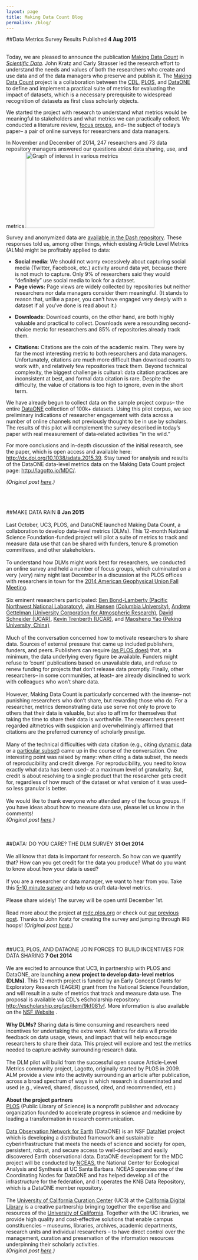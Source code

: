 ```yaml
---
layout: page
title: Making Data Count Blog
permalink: /blog/
---
```

##Data Metrics Survey Results Published
**4 Aug 2015**
<br><br>
<p>Today, we are pleased to announce the publication <a href="http://dx.doi.org/10.1038/sdata.2015.39">Making Data Count</a> in <a href="http://www.nature.com/sdata/"><i>Scientific Data</i></a>. John Kratz and Carly Strasser led the research effort to understand the needs and values of both the researchers who create and use data and of the data managers who preserve and publish it. The <a href="http://mdc.lagotto.io">Making Data Count</a> project is a collaboration between the <a href="http://www.cdlib.org/">CDL</a>, <a href="https://www.plos.org/">PLOS</a>, and <a href="https://www.dataone.org/">DataONE</a> to define and implement a practical suite of metrics for evaluating the impact of datasets, which is a necessary prerequisite to widespread recognition of datasets as first class scholarly objects.</p>
<p>We started the project with research to understand what metrics would be meaningful to stakeholders and what metrics we can practically collect. We conducted a literature review, <a href="http://datapub.cdlib.org/2015/01/08/make-data-rain/">focus groups</a>, and– the subject of today’s paper–  a pair of online surveys for researchers and data managers.</p>
<p>In November and December of 2014, 247 researchers and 73 data repository managers answered our questions about data sharing, use, and metrics.<img class="alignright wp-image-2336" src="https://datapub.files.wordpress.com/2015/08/postfigure.png?w=349&#038;h=206" alt="Graph of interest in various metrics" width="349" height="206" /></p> 
<p>Survey and anonymized data are <a href="http://dash.ucop.edu/xtf/view?docId=ucop/ark%2B%3Db5060%3Dd8h59d/mrt-datacite.xml">available in the Dash repository</a>. These responses told us, among other things, which existing Article Level Metrics (ALMs) might be profitably applied to data:</p>
<ul>
<li><b>Social media</b>: We should not worry excessively about capturing social media (Twitter, Facebook, etc.) activity around data yet, because there is not much to capture. Only 9% of researchers said they would “definitely” use social media to look for a dataset.</li>
<li><b>Page views:</b> Page views are widely collected by repositories but neither researchers nor data managers consider them meaningful. (It stands to reason that, unlike a paper, you can&#8217;t have engaged very deeply with a dataset if all you&#8217;ve done is read about it.)</li>
</ul>
<ul>
<li><b>Downloads:</b> Download counts, on the other hand, are both highly valuable and practical to collect. Downloads were a resounding second-choice metric for researchers and 85% of repositories already track them.</li>
</ul>
<ul>
<li><b>Citations:</b> Citations are the coin of the academic realm. They were by far the most interesting metric to both researchers and data managers. Unfortunately, citations are much more difficult than download counts to work with, and relatively few repositories track them. Beyond technical complexity, the biggest challenge is cultural: data citation practices are inconsistent at best, and formal data citation is rare. Despite the difficulty, the value of citations is too high to ignore, even in the short term.</li>
</ul>
<p>We have already begun to collect data on the sample project corpus– the entire <a href="https://www.dataone.org/">DataONE</a> collection of 100k+ datasets. Using this pilot corpus, we see preliminary indications of researcher engagement with data across a number of online channels not previously thought to be in use by scholars. The results of this pilot will complement the survey described in today’s paper with real measurement of data-related activities “in the wild.”</p>
<p>For more conclusions and in-depth discussion of the initial research, see the paper, which is open access and available here: <a href="http://dx.doi.org/10.1038/sdata.2015.39">http://dx.doi.org/10.1038/sdata.2015.39</a>. Stay tuned for analysis and results of the DataONE data-level metrics data on the Making Data Count project page: <a href="http://lagotto.io/MDC/">http://lagotto.io/MDC/</a>.</p> 
<p><i>(Original post <a href="http://datapub.cdlib.org/2015/08/04/2334/" target="_blank">here</a>.)</i></p>

<br><br><br>
##MAKE DATA RAIN
**8 Jan 2015**
<br><br>
Last October, UC3,  PLOS, and DataONE launched Making Data Count, a collaboration to develop data-level metrics (DLMs). This 12-month National Science Foundation-funded project will pilot a suite of metrics to track and measure data use that can be shared with funders, tenure & promotion committees, and other stakeholders.
<br><br>
To understand how DLMs might work best for researchers, we conducted an online survey and held a number of focus groups, which culminated on a very (very) rainy night last December in a discussion at the PLOS offices with researchers in town for the <a href="http://fallmeeting.agu.org/2014/" target="_blank">2014 American Geophysical Union Fall Meeting</a>.
<br><br>
Six eminent researchers participated: <a href="http://www.globalchange.umd.edu/staff/bpbond/" target="_blank">Ben Bond-Lamberty </a> <a href="http://www.pnl.gov/" target="_blank">(Pacific Northwest National Laboratory)</a>, <a href="http://www.columbia.edu/~jeh1/" target="_blank">Jim Hansen</a> <a href="http://www.columbia.edu/" target="_blank">(Columbia University)</a>, <a href="http://www.cgd.ucar.edu/staff/andrew/" target="_blank">Andrew Gettelman </a> <a href="http://www2.ucar.edu/" target="_blank">(University Corporation for Atmospheric Research)</a>, <a href="http://www.cgd.ucar.edu/staff/dschneid/" target="_blank"> David Schneider </a> <a href="http://www2.ucar.edu/" target="_blank">(UCAR)</a>, <a href="http://www.cgd.ucar.edu/staff/trenbert/" target="_blank"> Kevin Trenberth </a> <a href="http://www2.ucar.edu//" target="_blank">(UCAR)</a>, and <a href="http://openwetware.org/wiki/Yao-Lab:Lab_member#Principal_Investigator" target="_blank"> Maosheng Yao </a> <a href="http://english.pku.edu.cn/" target="_blank">(Peking University, China)</a>
<br><br>
Much of the conversation concerned how to motivate researchers to share data. Sources of external pressure that came up included publishers, funders, and peers. Publishers can require <a href="http://blogs.plos.org/everyone/2014/02/24/plos-new-data-policy-public-access-data-2/" target="_blank">(as PLOS does)</a> that, at a minimum, the data underlying every figure be available. Funders might refuse to ‘count’ publications based on unavailable data, and refuse to renew funding for projects that don’t release data promptly. Finally, other researchers– in some communities, at least– are already disinclined to work with colleagues who won’t share data.
<br><br>
However, Making Data Count is particularly concerned with the inverse– not punishing researchers who don’t share, but rewarding those who do. For a researcher, metrics demonstrating data use serve not only to prove to others that their data is valuable, but also to affirm for themselves that taking the time to share their data is worthwhile. The researchers present regarded altmetrics with suspicion and overwhelmingly affirmed that citations are the preferred currency of scholarly prestige.
<br><br>
Many of the technical difficulties with data citation (e.g., citing <a href="http://datapub.cdlib.org/datacitation/#DynamicData" target="_blank">dynamic data</a> or a <a href="http://datapub.cdlib.org/datacitation/#DeepCitation" target="_blank">particular subset</a>) came up in the course of the conversation. One interesting point was raised by many: when citing a data subset, the needs of reproducibility and credit diverge. For reproducibility, you need to know exactly what data has been used– at a maximum level of granularity. But, credit is about resolving to a single product that the researcher gets credit for, regardless of how much of the dataset or what version of it was used– so less granular is better.
<br><br>
We would like to thank everyone who attended any of the focus groups. If you have ideas about how to measure data use, please let us know in the comments!
<br>
<i>(Original post <a href="http://datapub.cdlib.org/2015/01/08/make-data-rain/" target="_blank">here</a>.)</i>
<br><br><br>

##DATA: DO YOU CARE? THE DLM SURVEY
**31 Oct 2014**
<br><br>
We all know that data is important for research. So how can we quantify that? How can you get credit for the data you produce? What do you want to know about how your data is used?
<br><br>
If you are a researcher or data manager, we want to hear from you. Take this <a href="https://www.surveymonkey.com/s/makedatacount" target="_blank">5-10 minute survey</a> and help us craft data-level metrics.
<br><br>
Please share widely! The survey will be open until December 1st.
<br><br>
Read more about the project at <a href="htp://mdc.plos.org" target="_blank">mdc.plos.org</a> or check out <a href="http://datapub.cdlib.org/2014/10/07/uc3-plos-and-dataone-join-forces-to-build-incentives-for-data-sharing/" target="_blank">our previous post</a>. Thanks to John Kratz for creating the survey and jumping through IRB hoops!
<i>(Original post <a href="http://datapub.cdlib.org/2014/10/31/data-do-you-care-the-dlm-survey/" target="_blank">here</a>.)</i>
<br><br><br>

##UC3, PLOS, AND DATAONE JOIN FORCES TO BUILD INCENTIVES FOR DATA SHARING
**7 Oct 2014**
<br><br> 
We are excited to announce that UC3, in partnership with PLOS and DataONE, are launching **a new project to develop data-level metrics (DLMs)**. This 12-month project is funded by an Early Concept Grants for Exploratory Research (EAGER) grant from the National Science Foundation, and will result in a suite of metrics that track and measure data use. The proposal is available via CDL’s eScholarship repository: http://escholarship.org/uc/item/9kf081vf. More information is also available on the <a href="http://www.nsf.gov/awardsearch/showAward?AWD_ID=1448821&HistoricalAwards=false" target="_blank">NSF Website</a> .
<br><br>
**Why DLMs?** Sharing data is time consuming and researchers need incentives for undertaking the extra work. Metrics for data will provide feedback on data usage, views, and impact that will help encourage researchers to share their data. This project will explore and test the metrics needed to capture activity surrounding research data.
<br><br>
The DLM pilot will build from the successful open source Article-Level Metrics community project, Lagotto, originally started by PLOS in 2009. ALM provide a view into the activity surrounding an article after publication, across a broad spectrum of ways in which research is disseminated and used (e.g., viewed, shared, discussed, cited, and recommended, etc.)
<br><br>
**About the project partners**
<br>
<a href="http://plos.org" target="_blank">PLOS</a> (Public Library of Science) is a nonprofit publisher and advocacy organization founded to accelerate progress in science and medicine by leading a transformation in research communication.
<br><br>
<a href="http://dataone.org" target="_blank">Data Observation Network for Earth</a> (DataONE) is an NSF <a href="http://en.wikipedia.org/wiki/Datanet" target="_blank">DataNet</a> project which is developing a distributed framework and sustainable cyberinfrastructure that meets the needs of science and society for open, persistent, robust, and secure access to well-described and easily discovered Earth observational data. DataONE development for the MDC project will be conducted by <a href="http://www.nceas.ucsb.edu" target="_blank">NCEAS</a>, the National Center for Ecological Analysis and Synthesis at UC Santa Barbara. NCEAS operates one of the Coordinating Nodes for DataONE and has helped develop all of the infrastructure for the federation, and it operates the KNB Data Repository, which is a DataONE member repository.
<br><br>
The <a href="http://cdlib.org/services/uc3" target="_blank">University of California Curation Center</a> (UC3) at the <a href="http://cdlib.org" target="_blank">California Digital Library</a> is a creative partnership bringing together the expertise and resources of the <a href="http://universityofcalifornia.edu" target="_blank">University of California</a>. Together with the UC libraries, we provide high quality and cost-effective solutions that enable campus constituencies – museums, libraries, archives, academic departments, research units and individual researchers – to have direct control over the management, curation and preservation of the information resources underpinning their scholarly activities.
<br>
<i>(Original post <a href="http://datapub.cdlib.org/2014/10/07/uc3-plos-and-dataone-join-forces-to-build-incentives-for-data-sharing/" target="_blank">here</a>.)</i>
<br><br><br>


